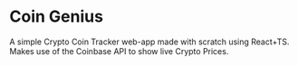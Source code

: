# Coin Genius
A simple Crypto Coin Tracker web-app made with scratch using React+TS. Makes use of the Coinbase API to show live Crypto Prices.

